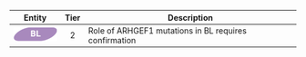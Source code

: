 |Entity|Tier|Description              |
|:----:|:----:|------------------------------|
|![BL](images/icons/BL_tier2.png) | 2 | Role of ARHGEF1 mutations in BL requires confirmation|
